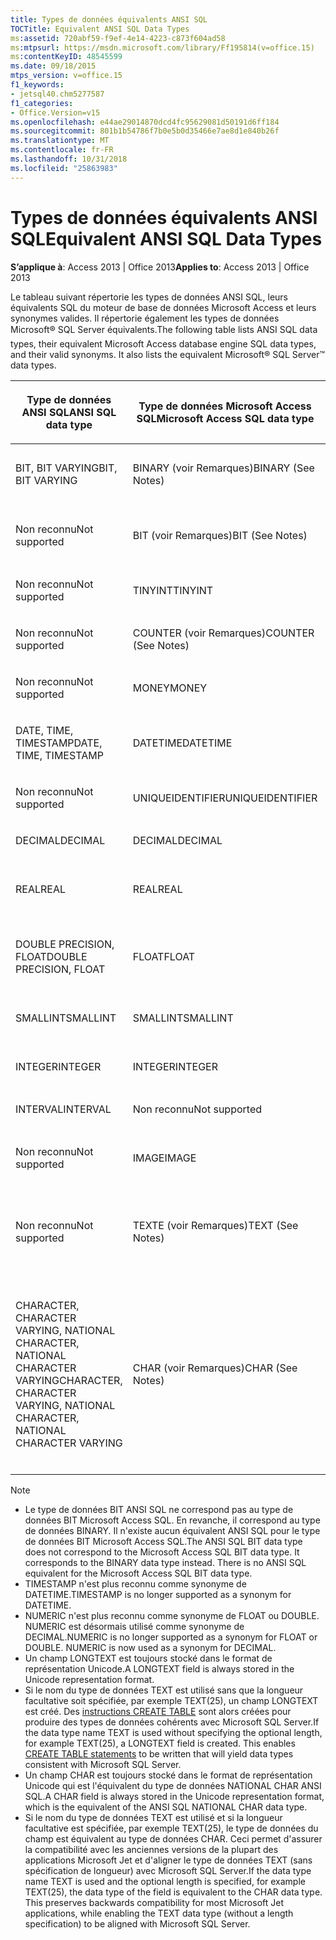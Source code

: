 ```yaml
---
title: Types de données équivalents ANSI SQL
TOCTitle: Equivalent ANSI SQL Data Types
ms:assetid: 720abf59-f9ef-4e14-4223-c873f604ad58
ms:mtpsurl: https://msdn.microsoft.com/library/Ff195814(v=office.15)
ms:contentKeyID: 48545599
ms.date: 09/18/2015
mtps_version: v=office.15
f1_keywords:
- jetsql40.chm5277587
f1_categories:
- Office.Version=v15
ms.openlocfilehash: e44ae29014870dcd4fc95629081d50191d6ff184
ms.sourcegitcommit: 801b1b54786f7b0e5b0d35466e7ae8d1e840b26f
ms.translationtype: MT
ms.contentlocale: fr-FR
ms.lasthandoff: 10/31/2018
ms.locfileid: "25863983"
---
```

# <a name="equivalent-ansi-sql-data-types"></a><span data-ttu-id="3d797-102">Types de données équivalents ANSI SQL</span><span class="sxs-lookup"><span data-stu-id="3d797-102">Equivalent ANSI SQL Data Types</span></span>


<span data-ttu-id="3d797-103">**S’applique à**: Access 2013 | Office 2013</span><span class="sxs-lookup"><span data-stu-id="3d797-103">**Applies to**: Access 2013 | Office 2013</span></span>

<span data-ttu-id="3d797-p101">Le tableau suivant répertorie les types de données ANSI SQL, leurs équivalents SQL du moteur de base de données Microsoft Access et leurs synonymes valides. Il répertorie également les types de données Microsoft® SQL Server équivalents.</span><span class="sxs-lookup"><span data-stu-id="3d797-p101">The following table lists ANSI SQL data types, their equivalent Microsoft Access database engine SQL data types, and their valid synonyms. It also lists the equivalent Microsoft® SQL Server™ data types.</span></span>

<table>
<colgroup>
<col style="width: 25%" />
<col style="width: 25%" />
<col style="width: 25%" />
<col style="width: 25%" />
</colgroup>
<thead>
<tr class="header">
<th><p><span data-ttu-id="3d797-106">Type de données ANSI SQL</span><span class="sxs-lookup"><span data-stu-id="3d797-106">ANSI SQL data type</span></span></p></th>
<th><p><span data-ttu-id="3d797-107">Type de données Microsoft Access SQL</span><span class="sxs-lookup"><span data-stu-id="3d797-107">Microsoft Access SQL data type</span></span></p></th>
<th><p><span data-ttu-id="3d797-108">
Synonyme</span><span class="sxs-lookup"><span data-stu-id="3d797-108">Synonym</span></span></p></th>
<th><p><span data-ttu-id="3d797-109">Type de données Microsoft SQL Server</span><span class="sxs-lookup"><span data-stu-id="3d797-109">Microsoft SQL Server data type</span></span></p></th>
</tr>
</thead>
<tbody>
<tr class="odd">
<td><p><span data-ttu-id="3d797-110">BIT, BIT VARYING</span><span class="sxs-lookup"><span data-stu-id="3d797-110">BIT, BIT VARYING</span></span></p></td>
<td><p><span data-ttu-id="3d797-111">BINARY (voir Remarques)</span><span class="sxs-lookup"><span data-stu-id="3d797-111">BINARY (See Notes)</span></span></p></td>
<td><p><span data-ttu-id="3d797-112">VARBINARY, BINARY VARYING BIT VARYING</span><span class="sxs-lookup"><span data-stu-id="3d797-112">VARBINARY, BINARY VARYING BIT VARYING</span></span></p></td>
<td><p><span data-ttu-id="3d797-113">BINARY, VARBINARY</span><span class="sxs-lookup"><span data-stu-id="3d797-113">BINARY, VARBINARY</span></span></p></td>
</tr>
<tr class="even">
<td><p><span data-ttu-id="3d797-114">Non reconnu</span><span class="sxs-lookup"><span data-stu-id="3d797-114">Not supported</span></span></p></td>
<td><p><span data-ttu-id="3d797-115">BIT (voir Remarques)</span><span class="sxs-lookup"><span data-stu-id="3d797-115">BIT (See Notes)</span></span></p></td>
<td><p><span data-ttu-id="3d797-116">BOOLEAN, LOGICAL, LOGICAL1, YESNO</span><span class="sxs-lookup"><span data-stu-id="3d797-116">BOOLEAN, LOGICAL, LOGICAL1, YESNO</span></span></p></td>
<td><p><span data-ttu-id="3d797-117">BIT</span><span class="sxs-lookup"><span data-stu-id="3d797-117">BIT</span></span></p></td>
</tr>
<tr class="odd">
<td><p><span data-ttu-id="3d797-118">Non reconnu</span><span class="sxs-lookup"><span data-stu-id="3d797-118">Not supported</span></span></p></td>
<td><p><span data-ttu-id="3d797-119">TINYINT</span><span class="sxs-lookup"><span data-stu-id="3d797-119">TINYINT</span></span></p></td>
<td><p><span data-ttu-id="3d797-120">INTEGER1, BYTE</span><span class="sxs-lookup"><span data-stu-id="3d797-120">INTEGER1, BYTE</span></span></p></td>
<td><p><span data-ttu-id="3d797-121">TINYINT</span><span class="sxs-lookup"><span data-stu-id="3d797-121">TINYINT</span></span></p></td>
</tr>
<tr class="even">
<td><p><span data-ttu-id="3d797-122">Non reconnu</span><span class="sxs-lookup"><span data-stu-id="3d797-122">Not supported</span></span></p></td>
<td><p><span data-ttu-id="3d797-123">COUNTER (voir Remarques)</span><span class="sxs-lookup"><span data-stu-id="3d797-123">COUNTER (See Notes)</span></span></p></td>
<td><p><span data-ttu-id="3d797-124">AUTOINCREMENT</span><span class="sxs-lookup"><span data-stu-id="3d797-124">AUTOINCREMENT</span></span></p></td>
<td><p><span data-ttu-id="3d797-125">(voir Remarques)</span><span class="sxs-lookup"><span data-stu-id="3d797-125">(See Notes)</span></span></p></td>
</tr>
<tr class="odd">
<td><p><span data-ttu-id="3d797-126">Non reconnu</span><span class="sxs-lookup"><span data-stu-id="3d797-126">Not supported</span></span></p></td>
<td><p><span data-ttu-id="3d797-127">MONEY</span><span class="sxs-lookup"><span data-stu-id="3d797-127">MONEY</span></span></p></td>
<td><p><span data-ttu-id="3d797-128">CURRENCY</span><span class="sxs-lookup"><span data-stu-id="3d797-128">CURRENCY</span></span></p></td>
<td><p><span data-ttu-id="3d797-129">MONEY</span><span class="sxs-lookup"><span data-stu-id="3d797-129">MONEY</span></span></p></td>
</tr>
<tr class="even">
<td><p><span data-ttu-id="3d797-130">DATE, TIME, TIMESTAMP</span><span class="sxs-lookup"><span data-stu-id="3d797-130">DATE, TIME, TIMESTAMP</span></span></p></td>
<td><p><span data-ttu-id="3d797-131">DATETIME</span><span class="sxs-lookup"><span data-stu-id="3d797-131">DATETIME</span></span></p></td>
<td><p><span data-ttu-id="3d797-132">DATE, TIME (voir Remarques)</span><span class="sxs-lookup"><span data-stu-id="3d797-132">DATE, TIME (See Notes)</span></span></p></td>
<td><p><span data-ttu-id="3d797-133">DATETIME</span><span class="sxs-lookup"><span data-stu-id="3d797-133">DATETIME</span></span></p></td>
</tr>
<tr class="odd">
<td><p><span data-ttu-id="3d797-134">Non reconnu</span><span class="sxs-lookup"><span data-stu-id="3d797-134">Not supported</span></span></p></td>
<td><p><span data-ttu-id="3d797-135">UNIQUEIDENTIFIER</span><span class="sxs-lookup"><span data-stu-id="3d797-135">UNIQUEIDENTIFIER</span></span></p></td>
<td><p><span data-ttu-id="3d797-136">GUID</span><span class="sxs-lookup"><span data-stu-id="3d797-136">GUID</span></span></p></td>
<td><p><span data-ttu-id="3d797-137">UNIQUEIDENTIFIER</span><span class="sxs-lookup"><span data-stu-id="3d797-137">UNIQUEIDENTIFIER</span></span></p></td>
</tr>
<tr class="even">
<td><p><span data-ttu-id="3d797-138">DECIMAL</span><span class="sxs-lookup"><span data-stu-id="3d797-138">DECIMAL</span></span></p></td>
<td><p><span data-ttu-id="3d797-139">DECIMAL</span><span class="sxs-lookup"><span data-stu-id="3d797-139">DECIMAL</span></span></p></td>
<td><p><span data-ttu-id="3d797-140">NUMERIC, DEC</span><span class="sxs-lookup"><span data-stu-id="3d797-140">NUMERIC, DEC</span></span></p></td>
<td><p><span data-ttu-id="3d797-141">DECIMAL</span><span class="sxs-lookup"><span data-stu-id="3d797-141">DECIMAL</span></span></p></td>
</tr>
<tr class="odd">
<td><p><span data-ttu-id="3d797-142">REAL</span><span class="sxs-lookup"><span data-stu-id="3d797-142">REAL</span></span></p></td>
<td><p><span data-ttu-id="3d797-143">REAL</span><span class="sxs-lookup"><span data-stu-id="3d797-143">REAL</span></span></p></td>
<td><p><span data-ttu-id="3d797-144">SINGLE, FLOAT4, IEEESINGLE</span><span class="sxs-lookup"><span data-stu-id="3d797-144">SINGLE, FLOAT4, IEEESINGLE</span></span></p></td>
<td><p><span data-ttu-id="3d797-145">REAL</span><span class="sxs-lookup"><span data-stu-id="3d797-145">REAL</span></span></p></td>
</tr>
<tr class="even">
<td><p><span data-ttu-id="3d797-146">DOUBLE PRECISION, FLOAT</span><span class="sxs-lookup"><span data-stu-id="3d797-146">DOUBLE PRECISION, FLOAT</span></span></p></td>
<td><p><span data-ttu-id="3d797-147">FLOAT</span><span class="sxs-lookup"><span data-stu-id="3d797-147">FLOAT</span></span></p></td>
<td><p><span data-ttu-id="3d797-148">DOUBLE, FLOAT8, IEEEDOUBLE, NUMBER (voir Remarques)</span><span class="sxs-lookup"><span data-stu-id="3d797-148">DOUBLE, FLOAT8, IEEEDOUBLE, NUMBER (See Notes)</span></span></p></td>
<td><p><span data-ttu-id="3d797-149">FLOAT</span><span class="sxs-lookup"><span data-stu-id="3d797-149">FLOAT</span></span></p></td>
</tr>
<tr class="odd">
<td><p><span data-ttu-id="3d797-150">SMALLINT</span><span class="sxs-lookup"><span data-stu-id="3d797-150">SMALLINT</span></span></p></td>
<td><p><span data-ttu-id="3d797-151">SMALLINT</span><span class="sxs-lookup"><span data-stu-id="3d797-151">SMALLINT</span></span></p></td>
<td><p><span data-ttu-id="3d797-152">SHORT, INTEGER2</span><span class="sxs-lookup"><span data-stu-id="3d797-152">SHORT, INTEGER2</span></span></p></td>
<td><p><span data-ttu-id="3d797-153">SMALLINT</span><span class="sxs-lookup"><span data-stu-id="3d797-153">SMALLINT</span></span></p></td>
</tr>
<tr class="even">
<td><p><span data-ttu-id="3d797-154">INTEGER</span><span class="sxs-lookup"><span data-stu-id="3d797-154">INTEGER</span></span></p></td>
<td><p><span data-ttu-id="3d797-155">INTEGER</span><span class="sxs-lookup"><span data-stu-id="3d797-155">INTEGER</span></span></p></td>
<td><p><span data-ttu-id="3d797-156">LONG, INT, INTEGER4</span><span class="sxs-lookup"><span data-stu-id="3d797-156">LONG, INT, INTEGER4</span></span></p></td>
<td><p><span data-ttu-id="3d797-157">INTEGER</span><span class="sxs-lookup"><span data-stu-id="3d797-157">INTEGER</span></span></p></td>
</tr>
<tr class="odd">
<td><p><span data-ttu-id="3d797-158">INTERVAL</span><span class="sxs-lookup"><span data-stu-id="3d797-158">INTERVAL</span></span></p></td>
<td><p><span data-ttu-id="3d797-159">Non reconnu</span><span class="sxs-lookup"><span data-stu-id="3d797-159">Not supported</span></span></p></td>
<td><p></p></td>
<td><p><span data-ttu-id="3d797-160">Non reconnu</span><span class="sxs-lookup"><span data-stu-id="3d797-160">Not supported</span></span></p></td>
</tr>
<tr class="even">
<td><p><span data-ttu-id="3d797-161">Non reconnu</span><span class="sxs-lookup"><span data-stu-id="3d797-161">Not supported</span></span></p></td>
<td><p><span data-ttu-id="3d797-162">IMAGE</span><span class="sxs-lookup"><span data-stu-id="3d797-162">IMAGE</span></span></p></td>
<td><p><span data-ttu-id="3d797-163">LONGBINARY, GENERAL, OLEOBJECT</span><span class="sxs-lookup"><span data-stu-id="3d797-163">LONGBINARY, GENERAL, OLEOBJECT</span></span></p></td>
<td><p><span data-ttu-id="3d797-164">IMAGE</span><span class="sxs-lookup"><span data-stu-id="3d797-164">IMAGE</span></span></p></td>
</tr>
<tr class="odd">
<td><p><span data-ttu-id="3d797-165">Non reconnu</span><span class="sxs-lookup"><span data-stu-id="3d797-165">Not supported</span></span></p></td>
<td><p><span data-ttu-id="3d797-166">TEXTE (voir Remarques)</span><span class="sxs-lookup"><span data-stu-id="3d797-166">TEXT (See Notes)</span></span></p></td>
<td><p><span data-ttu-id="3d797-167">LONGTEXT, LONGCHAR, MEMO, NOTE, NTEXT (voir Remarques)</span><span class="sxs-lookup"><span data-stu-id="3d797-167">LONGTEXT, LONGCHAR, MEMO, NOTE, NTEXT (See Notes)</span></span></p></td>
<td><p><span data-ttu-id="3d797-168">TEXT</span><span class="sxs-lookup"><span data-stu-id="3d797-168">TEXT</span></span></p></td>
</tr>
<tr class="even">
<td><p><span data-ttu-id="3d797-169">CHARACTER, CHARACTER VARYING, NATIONAL CHARACTER, NATIONAL CHARACTER VARYING</span><span class="sxs-lookup"><span data-stu-id="3d797-169">CHARACTER, CHARACTER VARYING, NATIONAL CHARACTER, NATIONAL CHARACTER VARYING</span></span></p></td>
<td><p><span data-ttu-id="3d797-170">CHAR (voir Remarques)</span><span class="sxs-lookup"><span data-stu-id="3d797-170">CHAR (See Notes)</span></span></p></td>
<td><p><span data-ttu-id="3d797-171">Text (n), ALPHANUMERIC, CHARACTER, STRING, VARCHAR, CHARACTER VARYING, NCHAR, NATIONAL CHARACTER, NATIONAL CHAR, NATIONAL CHARACTER VARYING, NATIONAL CHAR VARYING (voir Remarques)</span><span class="sxs-lookup"><span data-stu-id="3d797-171">TEXT(n), ALPHANUMERIC, CHARACTER, STRING, VARCHAR, CHARACTER VARYING, NCHAR, NATIONAL CHARACTER, NATIONAL CHAR, NATIONAL CHARACTER VARYING, NATIONAL CHAR VARYING (See Notes)</span></span></p></td>
<td><p><span data-ttu-id="3d797-172">CHAR, VARCHAR, NCHAR, NVARCHAR</span><span class="sxs-lookup"><span data-stu-id="3d797-172">CHAR, VARCHAR, NCHAR, NVARCHAR</span></span></p></td>
</tr>
</tbody>
</table>



> [!NOTE]
> - <span data-ttu-id="3d797-p102">Le type de données BIT ANSI SQL ne correspond pas au type de données BIT Microsoft Access SQL. En revanche, il correspond au type de données BINARY. Il n'existe aucun équivalent ANSI SQL pour le type de données BIT Microsoft Access SQL.</span><span class="sxs-lookup"><span data-stu-id="3d797-p102">The ANSI SQL BIT data type does not correspond to the Microsoft Access SQL BIT data type. It corresponds to the BINARY data type instead. There is no ANSI SQL equivalent for the Microsoft Access SQL BIT data type.</span></span>
> - <span data-ttu-id="3d797-176">TIMESTAMP n'est plus reconnu comme synonyme de DATETIME.</span><span class="sxs-lookup"><span data-stu-id="3d797-176">TIMESTAMP is no longer supported as a synonym for DATETIME.</span></span>
> - <span data-ttu-id="3d797-p103">NUMERIC n'est plus reconnu comme synonyme de FLOAT ou DOUBLE. NUMERIC est désormais utilisé comme synonyme de DECIMAL.</span><span class="sxs-lookup"><span data-stu-id="3d797-p103">NUMERIC is no longer supported as a synonym for FLOAT or DOUBLE. NUMERIC is now used as a synonym for DECIMAL.</span></span>
> - <span data-ttu-id="3d797-179">Un champ LONGTEXT est toujours stocké dans le format de représentation Unicode.</span><span class="sxs-lookup"><span data-stu-id="3d797-179">A LONGTEXT field is always stored in the Unicode representation format.</span></span>
> - <span data-ttu-id="3d797-p104">Si le nom du type de données TEXT est utilisé sans que la longueur facultative soit spécifiée, par exemple TEXT(25), un champ LONGTEXT est créé. Des [instructions CREATE TABLE](create-table-statement-microsoft-access-sql.md) sont alors créées pour produire des types de données cohérents avec Microsoft SQL Server.</span><span class="sxs-lookup"><span data-stu-id="3d797-p104">If the data type name TEXT is used without specifying the optional length, for example TEXT(25), a LONGTEXT field is created. This enables [CREATE TABLE statements](create-table-statement-microsoft-access-sql.md) to be written that will yield data types consistent with Microsoft SQL Server.</span></span>
> - <span data-ttu-id="3d797-182">Un champ CHAR est toujours stocké dans le format de représentation Unicode qui est l'équivalent du type de données NATIONAL CHAR ANSI SQL.</span><span class="sxs-lookup"><span data-stu-id="3d797-182">A CHAR field is always stored in the Unicode representation format, which is the equivalent of the ANSI SQL NATIONAL CHAR data type.</span></span>
> - <span data-ttu-id="3d797-p105">Si le nom du type de données TEXT est utilisé et si la longueur facultative est spécifiée, par exemple TEXT(25), le type de données du champ est équivalent au type de données CHAR. Ceci permet d'assurer la compatibilité avec les anciennes versions de la plupart des applications Microsoft Jet et d'aligner le type de données TEXT (sans spécification de longueur) avec Microsoft SQL Server.</span><span class="sxs-lookup"><span data-stu-id="3d797-p105">If the data type name TEXT is used and the optional length is specified, for example TEXT(25), the data type of the field is equivalent to the CHAR data type. This preserves backwards compatibility for most Microsoft Jet applications, while enabling the TEXT data type (without a length specification) to be aligned with Microsoft SQL Server.</span></span>


